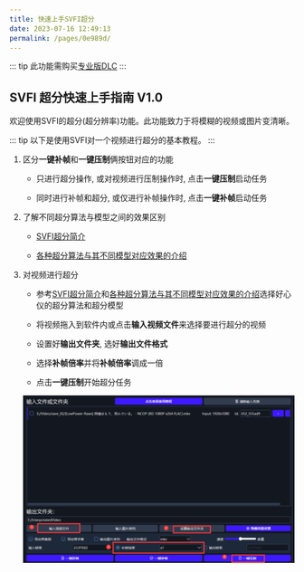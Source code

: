 ```yaml
---
title: 快速上手SVFI超分
date: 2023-07-16 12:49:13
permalink: /pages/0e989d/
---
```


::: tip
此功能需购买[专业版DLC](https://store.steampowered.com/app/1718750/SVFI_Professional/)
:::

## SVFI 超分快速上手指南 V1.0

​  欢迎使用SVFI的超分(超分辨率)功能。此功能致力于将模糊的视频或图片变清晰。

::: tip
以下是使用SVFI对一个视频进行超分的基本教程。
:::

1. 区分**一键补帧**和**一键压制**俩按钮对应的功能

   - 只进行超分操作, 或对视频进行压制操作时, 点击**一键压制**启动任务

   - 同时进行补帧和超分, 或仅进行补帧操作时, 点击**一键补帧**启动任务

2. 了解不同超分算法与模型之间的效果区别

   - [SVFI超分简介](https://doc.svfi.group/pages/052617/#%E4%BD%BF%E7%94%A8ai%E8%B6%85%E5%88%86)

   - [各种超分算法与其不同模型对应效果的介绍](https://doc.svfi.group/pages/052617/#%E5%AF%B9%E8%B6%85%E5%88%86%E6%A8%A1%E5%9E%8B%E7%9A%84%E4%BB%8B%E7%BB%8D)

3. 对视频进行超分

   - 参考[SVFI超分简介](https://doc.svfi.group/pages/052617/#%E4%BD%BF%E7%94%A8ai%E8%B6%85%E5%88%86)和[各种超分算法与其不同模型对应效果的介绍](https://doc.svfi.group/pages/052617/#%E5%AF%B9%E8%B6%85%E5%88%86%E6%A8%A1%E5%9E%8B%E7%9A%84%E4%BB%8B%E7%BB%8D)选择好心仪的超分算法和超分模型

   - 将视频拖入到软件内或点击**输入视频文件**来选择要进行超分的视频

   - 设置好**输出文件夹**, 选好**输出文件格式**

   - 选择**补帧倍率**并将**补帧倍率**调成一倍

   - 点击**一键压制**开始超分任务

   ![img](/Statics/UserGuide/40.png)